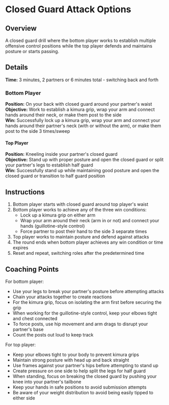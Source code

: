 # Closed Guard Attack Options

## Overview
A closed guard drill where the bottom player works to establish multiple offensive control positions while the top player defends and maintains posture or starts passing.

## Details
**Time:** 3 minutes, 2 partners or 6 minutes total - switching back and forth

### Bottom Player
**Position:** On your back with closed guard around your partner's waist  
**Objective:** Work to establish a kimura grip, wrap your arm and connect hands around their neck, or make them post to the side  
**Win:** Successfully lock up a kimura grip, wrap your arm and connect your hands around their partner's neck (with or without the arm), or make them post to the side 3 times/sweep

#### Top Player
**Position:** Kneeling inside your partner's closed guard  
**Objective:** Stand up with proper posture and open the closed guard or split your partner's legs to establish half guard  
**Win:** Successfully stand up while maintaining good posture and open the closed guard or transition to half guard position  

## Instructions
1. Bottom player starts with closed guard around top player's waist
2. Bottom player works to achieve any of the three win conditions:
   - Lock up a kimura grip on either arm
   - Wrap your arm around their neck (arm in or not) and connect your hands (guillotine-style control)
   - Force partner to post their hand to the side 3 separate times
3. Top player works to maintain posture and defend against attacks
4. The round ends when bottom player achieves any win condition or time expires
5. Reset and repeat, switching roles after the predetermined time

## Coaching Points
For bottom player:
- Use your legs to break your partner's posture before attempting attacks
- Chain your attacks together to create reactions
- For the kimura grip, focus on isolating the arm first before securing the grip
- When working for the guillotine-style control, keep your elbows tight and chest connected
- To force posts, use hip movement and arm drags to disrupt your partner's base
- Count the posts out loud to keep track

For top player:
- Keep your elbows tight to your body to prevent kimura grips
- Maintain strong posture with head up and back straight
- Use frames against your partner's hips before attempting to stand up
- Create pressure on one side to help split the legs for half guard
- When standing, focus on breaking the closed guard by pushing your knee into your partner's tailbone
- Keep your hands in safe positions to avoid submission attempts
- Be aware of your weight distribution to avoid being easily tipped to either side
